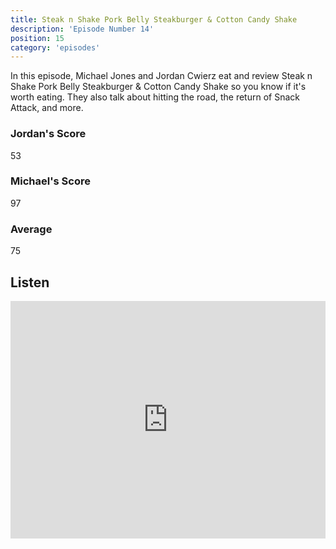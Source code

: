 ```yaml
---
title: Steak n Shake Pork Belly Steakburger & Cotton Candy Shake
description: 'Episode Number 14'
position: 15
category: 'episodes'
---
```


In this episode, Michael Jones and Jordan Cwierz eat and review Steak n Shake Pork Belly Steakburger & Cotton Candy Shake so you know if it's worth eating. They also talk about hitting the road, the return of Snack Attack, and more.

### Jordan's Score

53

### Michael's Score

97

### Average

75

## Listen

<iframe src="https://open.spotify.com/embed-podcast/episode/0CXFPVPD1JCgyKOMgy4Mnd" loading="lazy" style="border: 0; width: 100%; height: 380px;" allow="encrypted-media"></iframe>
